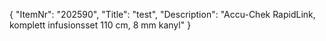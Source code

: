 {
  "ItemNr": "202590",
  "Title": "test",
  "Description": "Accu-Chek RapidLink, komplett infusionsset 110 cm, 8 mm kanyl"
}